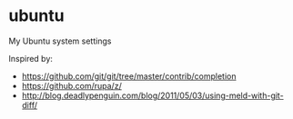 ubuntu
======

My Ubuntu system settings

Inspired by:
- https://github.com/git/git/tree/master/contrib/completion
- https://github.com/rupa/z/
- http://blog.deadlypenguin.com/blog/2011/05/03/using-meld-with-git-diff/
